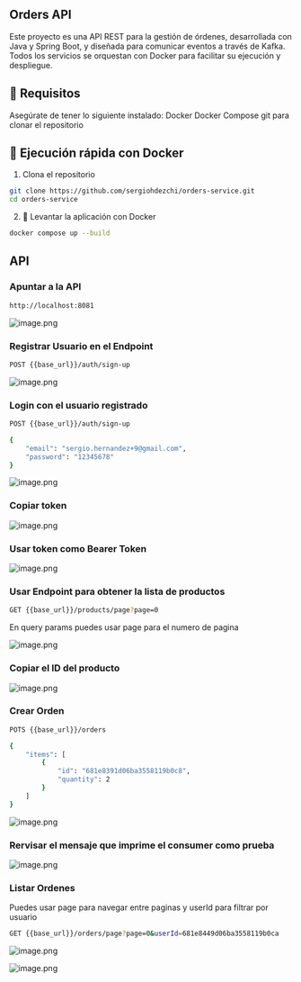 ## Orders API 

Este proyecto es una API REST para la gestión de órdenes, desarrollada con Java y Spring Boot, y diseñada para comunicar eventos a
través de Kafka. Todos los servicios se orquestan con Docker para facilitar su ejecución y despliegue. 

## 🧰 Requisitos 

Asegúrate de tener lo siguiente instalado: 
Docker
Docker Compose
git para clonar el repositorio 


## 🚀 Ejecución rápida con Docker 
1. Clona el repositorio 
```bash
git clone https://github.com/sergiohdezchi/orders-service.git
cd orders-service
```
2. 🐳 Levantar la aplicación con Docker

```bash
docker compose up --build
```

## API

### Apuntar a la API
```bash
http://localhost:8081
```
![image.png](images/01.png)

### Registrar Usuario en el Endpoint
```bash
POST {{base_url}}/auth/sign-up
```

![image.png](images/02.png)

### Login con el usuario registrado
```bash
POST {{base_url}}/auth/sign-up

{
    "email": "sergio.hernandez+9@gmail.com",
    "password": "12345678"
}
```
![image.png](images/03.png)

### Copiar token

![image.png](images/04.png)

### Usar token como Bearer Token

![image.png](images/05.png)

### Usar Endpoint para obtener la lista de productos

```bash
GET {{base_url}}/products/page?page=0
```
En query params puedes usar page para el numero de pagina

![image.png](images/06.png)

### Copiar el ID del producto
![image.png](images/07.png)

### Crear Orden
```bash
POTS {{base_url}}/orders

{
    "items": [
        {
            "id": "681e8391d06ba3558119b0c8",
            "quantity": 2
        }
    ]
}
```
![image.png](images/08.png)


### Rervisar el mensaje que imprime el consumer como prueba

![image.png](images/09.png)

### Listar Ordenes
Puedes usar page para navegar entre paginas y userId para filtrar por usuario

```bash
GET {{base_url}}/orders/page?page=0&userId=681e8449d06ba3558119b0ca
```

![image.png](images/10.png)

![image.png](images/11.png)

